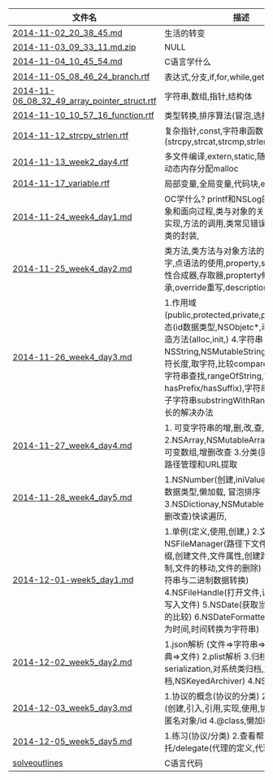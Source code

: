 | 文件名 |  描述 |
| ------------- | ------------ |
|[2014-11-02_20_38_45.md](https://github.com/urmyfaith/roadofios/tree/master/diary/2014-11-02_20_38_45.md)| 生活的转变 |
|[2014-11-03_09_33_11.md.zip](https://github.com/urmyfaith/roadofios/tree/master/diary/2014-11-03_09_33_11.md.zip)| NULL |
|[2014-11-04_10_45_54.md](https://github.com/urmyfaith/roadofios/tree/master/diary/2014-11-04_10_45_54.md)| C语言学什么 |
|[2014-11-05_08_46_24_branch.rtf](https://github.com/urmyfaith/roadofios/tree/master/diary/2014-11-05_08_46_24_branch.rtf)| 表达式,分支,if,for,while,getchar缓冲区 |
|[2014-11-06_08_32_49_array_pointer_struct.rtf](https://github.com/urmyfaith/roadofios/tree/master/diary/2014-11-06_08_32_49_array_pointer_struct.rtf)| 字符串,数组,指针,结构体 |
|[2014-11-10_10_57_16_function.rtf](https://github.com/urmyfaith/roadofios/tree/master/diary/2014-11-10_10_57_16_function.rtf)| 类型转换,排序算法(冒泡,选择,插入) ,函数|
|[2014-11-12_strcpy_strlen.rtf](https://github.com/urmyfaith/roadofios/tree/master/diary/2014-11-12_strcpy_strlen.rtf)| 复杂指针,const,字符串函数(strcpy,strcat,strcmp,strlen,strtok,strstr) |
|[2014-11-13_week2_day4.rtf](https://github.com/urmyfaith/roadofios/tree/master/diary/2014-11-13_week2_day4.rtf)| 多文件编译,extern,static,随机函数srand,动态内存分配malloc |
|[2014-11-17_variable.rtf](https://github.com/urmyfaith/roadofios/tree/master/diary/2014-11-17_variable.rtf)| 局部变量,全局变量,代码块,enum,typedef |
|[2014-11-24_week4_day1.md](https://github.com/urmyfaith/roadofios/tree/master/diary/2014-11-24_week4_day1.md)| OC学什么? printf和NSLog的区别,面向对象和面向过程,类与对象的关系,类的声明与实现,方法的调用,类常见错误分析,set,get,类的封装, |
|[2014-11-25_week4_day2.md](https://github.com/urmyfaith/roadofios/tree/master/diary/2014-11-25_week4_day2.md)| 类方法,类方法与对象方法的嵌套,self关键字,点语法的使用,property,synthesize属性合成器,存取器,propterty修饰词,继承,override重写,description方法 |
|[2014-11-26_week4_day3.md](https://github.com/urmyfaith/roadofios/tree/master/diary/2014-11-26_week4_day3.md)| 1.作用域(public,protected,private,package) 2.多态(id数据类型,NSObjetc*,动态绑定) 3.构造方法(alloc,init,) 4.字符串NSString,NSMutableString(创建,拼接,字符长度,取字符,比较compare,大小写转换,字符串查找,rangeOfString,前缀,后缀( hasPrefix/hasSuffix),字符串转数组,提取子字符串substringWithRange) 字符串太长的解决办法|
|[2014-11-27_week4_day4.md](https://github.com/urmyfaith/roadofios/tree/master/diary/2014-11-27_week4_day4.md)| 1. 可变字符串的增,删,改,查,路径管理练习 2.NSArray,NSMutableArray可变数组,不可变数组,增删改查 3.分类(匿名分类,) 4. 路径管理和URL提取 |
|[2014-11-28_week4_day5.md](https://github.com/urmyfaith/roadofios/tree/master/diary/2014-11-28_week4_day5.md)| 1.NSNumber(创建,iniValue,比较) 2.SEL数据类型,懒加载, 冒泡排序3.NSDictionay,NSMutableDictionary(增删改查)快读遍历, |
|[2014-12-01-week5_day1.md](https://github.com/urmyfaith/roadofios/tree/master/diary/2014-12-01-week5_day1.md)| 1.单例(定义,使用,创建,) 2.文件管理NSFileManager(路径下文件列表,文件后缀,创建文件,文件属性,创建路径,文件的复制,文件的移动,文件的删除) 3.NSData(字符串与二进制数据转换) 4.NSFileHandle(打开文件,读取文件内容,写入文件) 5.NSDate(获取当前的时间,时间的比较) 6.NSDateFormatter(字符串转换为时间,时间转换为字符串) |
|[2014-12-02_week5_day2.md](https://github.com/urmyfaith/roadofios/tree/master/diary/2014-12-02_week5_day2.md)| 1.json解析 (文件=>字符串=>NSData=>字典=>文件) 2.plist解析 3.归档(序列化serialization,对系统类归档,对自定义类归档,NSKeyedArchiver) 4.NSUserDefalut|
|[2014-12-03_week5_day3.md](https://github.com/urmyfaith/roadofios/tree/master/diary/2014-12-03_week5_day3.md)|1.协议的概念(协议的分类) 2.协议的使用(创建,引入,引用,实现,使用,协议与属性) 3.匿名对象/id  4.@class,懒加载|
| [2014-12-05_week5_day5.md](https://github.com/urmyfaith/roadofios/tree/master/diary/2014-12-05_week5_day5.md) | 1.练习(协议/分类) 2.查看帮助 3.代理/委托/delegate(代理的定义,代理的实现)|
|[solveoutlines](https://github.com/urmyfaith/roadofios/tree/master/diary/solveoutlines)| C语言代码 |
